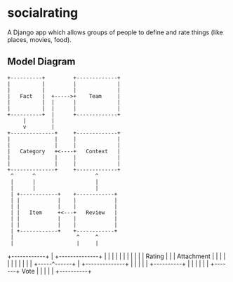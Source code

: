 # socialrating
A Django app which allows groups of people to define and rate things (like places, movies, food). 


## Model Diagram

    +----------+         +-------------+
    |          |         |             |
    |          |         |             |
    |   Fact   |  +----->+    Team     |
    |          |  |      |             |
    |          |  |      |             |
    +----------+  |      +-------------+
         |        |
         v        |
    +--------------+     +-------------+
    |              |     |             |
    |              |     |             |
    |   Category   +<----+   Context   |
    |              |     |             |
    |              |     |             |
    +--------------+     +-------------+
     ^      ^                   ^
     |      |                   |
     |      |                   |
     | +------------+    +------------+
     | |            |    |            |
     | |            |    |            |
     | |   Item     +<---+   Review   |
     | |            |    |            |
     | |            |    |            |
     | +------------+    +------------+
     |                    ^     ^
     |                    |     |
   +------------+         |  +--------------+
   |            |         |  |              |
   |            |         |  |              |
   |   Rating   |         |  |  Attachment  |
   |            |         |  |              |
   |            |         |  |              |
   +-----^------+         |  +--------------+
         |                |
         |                |
         |       +----------+
         |       |          |
         |       |          |
         +-------+   Vote   |
                 |          |
                 |          |
                 +----------+

